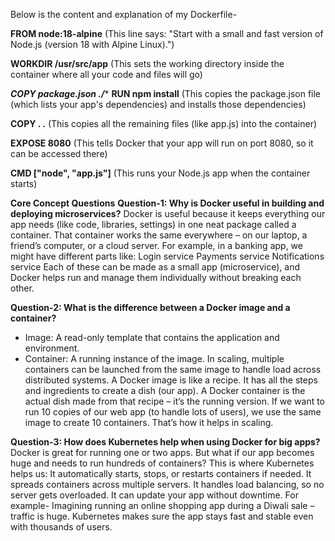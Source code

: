 Below is the content and explanation of my Dockerfile-

**FROM node:18-alpine**
(This line says: "Start with a small and fast version of Node.js (version 18 with Alpine Linux).")

**WORKDIR /usr/src/app**
(This sets the working directory inside the container where all your code and files will go)

****COPY package*.json ./****
**RUN npm install**
(This copies the package.json file (which lists your app's dependencies) and installs those dependencies)

**COPY . .**
(This copies all the remaining files (like app.js) into the container)

**EXPOSE 8080**
(This tells Docker that your app will run on port 8080, so it can be accessed there)

**CMD ["node", "app.js"]**
(This runs your Node.js app when the container starts)

**Core Concept Questions**
**Question-1: Why is Docker useful in building and deploying microservices?**
Docker is useful because it keeps everything our app needs (like code, libraries, settings) in one neat package called a container. That container works the same everywhere – on our laptop, a friend’s computer, or a cloud server.
For example, in a banking app, we might have different parts like:
Login service
Payments service
Notifications service
Each of these can be made as a small app (microservice), and Docker helps run and manage them individually without breaking each other.

**Question-2: What is the difference between a Docker image and a container?**
- Image: A read-only template that contains the application and environment.
- Container: A running instance of the image.
In scaling, multiple containers can be launched from the same image to handle load across distributed systems.
A Docker image is like a recipe. It has all the steps and ingredients to create a dish (our app). A Docker container is the actual dish made from that recipe – it’s the running version. If we want to run 10 copies of our web app (to handle lots of users), we use the same image to create 10 containers. That’s how it helps in scaling.

**Question-3: How does Kubernetes help when using Docker for big apps?**
Docker is great for running one or two apps. But what if our app becomes huge and needs to run hundreds of containers? This is where Kubernetes helps us:
It automatically starts, stops, or restarts containers if needed.
It spreads containers across multiple servers.
It handles load balancing, so no server gets overloaded.
It can update your app without downtime.
For example- Imagining running an online shopping app during a Diwali sale – traffic is huge. Kubernetes makes sure the app stays fast and stable even with thousands of users.
